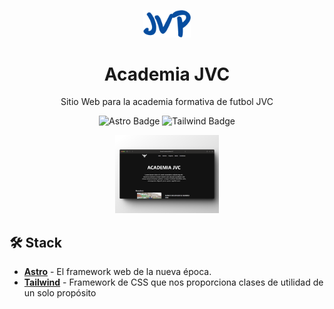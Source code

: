 <p align="center" width="100%">
    <img width="15%" src="https://raw.githubusercontent.com/josvillegas/before-push/main/resources/img/logo/logo.png">
</p>

<div align="center">
    <h1>Academia JVC</h1>
    <p>
    Sitio Web para la academia formativa de futbol JVC
    </p>
    
![Astro Badge](https://img.shields.io/badge/Astro-BC52EE?logo=astro&logoColor=fff&style=flat)
![Tailwind Badge](https://img.shields.io/badge/Tailwind_CSS-06B6D4?style=flat&logo=tailwind-css&logoColor=white)

</div>

<p align="center" width="100%">
    <img width="33%" src="https://raw.githubusercontent.com/josvillegas/before-push/main/resources/img/academiajvc/academiajvc.png">
</p>

## 🛠️ Stack

- [**Astro**](https://astro.build/) - El framework web de la nueva época.
- [**Tailwind**](https://github.com/ssleptsov/ninja-keys) - Framework de CSS que nos proporciona clases de utilidad de un solo propósito
